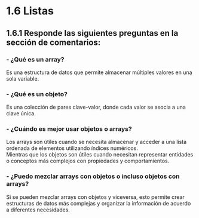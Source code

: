 # 1.6 Listas

## 1.6.1 Responde las siguientes preguntas en la sección de comentarios:

### - ¿Qué es un array?
Es una estructura de datos que permite almacenar múltiples valores en una sola variable.

### - ¿Qué es un objeto?
Es una colección de pares clave-valor, donde cada valor se asocia a una clave única.

### - ¿Cuándo es mejor usar objetos o arrays?
Los arrays son útiles cuando se necesita almacenar y acceder a una lista ordenada de elementos utilizando índices numéricos.
<br>
Mientras que los objetos son útiles cuando necesitan representar entidades o conceptos más complejos con propiedades y comportamientos.

### - ¿Puedo mezclar arrays con objetos o incluso objetos con arrays?
Si se pueden mezclar arrays con objetos y viceversa, esto permite crear estructuras de datos más complejas y organizar la información de acuerdo a diferentes necesidades.
